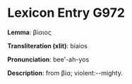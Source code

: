 # Lexicon Entry G972

**Lemma**: βίαιος

**Transliteration (xlit)**: bíaios

**Pronunciation**: bee'-ah-yos

**Description**:
from βία; violent:--mighty.
